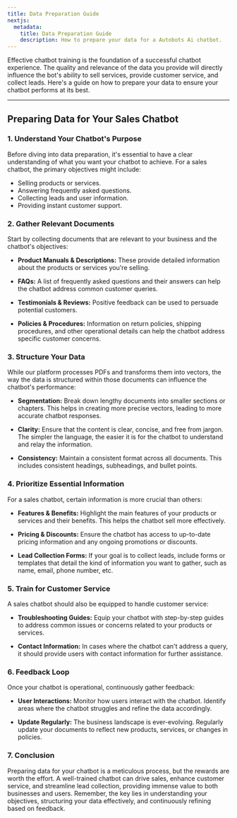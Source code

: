 ```yaml
---
title: Data Preparation Guide
nextjs:
  metadata:
    title: Data Preparation Guide
    description: How to prepare your data for a Autobots Ai chatbot.
---
```


Effective chatbot training is the foundation of a successful chatbot experience. The quality and relevance of the data you provide will directly influence the bot's ability to sell services, provide customer service, and collect leads. Here's a guide on how to prepare your data to ensure your chatbot performs at its best.

---

## Preparing Data for Your Sales Chatbot

### 1. **Understand Your Chatbot's Purpose**

Before diving into data preparation, it's essential to have a clear understanding of what you want your chatbot to achieve. For a sales chatbot, the primary objectives might include:

- Selling products or services.
- Answering frequently asked questions.
- Collecting leads and user information.
- Providing instant customer support.

### 2. **Gather Relevant Documents**

Start by collecting documents that are relevant to your business and the chatbot's objectives:

- **Product Manuals & Descriptions:** These provide detailed information about the products or services you're selling.
  
- **FAQs:** A list of frequently asked questions and their answers can help the chatbot address common customer queries.
  
- **Testimonials & Reviews:** Positive feedback can be used to persuade potential customers.
  
- **Policies & Procedures:** Information on return policies, shipping procedures, and other operational details can help the chatbot address specific customer concerns.

### 3. **Structure Your Data**

While our platform processes PDFs and transforms them into vectors, the way the data is structured within those documents can influence the chatbot's performance:

- **Segmentation:** Break down lengthy documents into smaller sections or chapters. This helps in creating more precise vectors, leading to more accurate chatbot responses.
  
- **Clarity:** Ensure that the content is clear, concise, and free from jargon. The simpler the language, the easier it is for the chatbot to understand and relay the information.
  
- **Consistency:** Maintain a consistent format across all documents. This includes consistent headings, subheadings, and bullet points.

### 4. **Prioritize Essential Information**

For a sales chatbot, certain information is more crucial than others:

- **Features & Benefits:** Highlight the main features of your products or services and their benefits. This helps the chatbot sell more effectively.
  
- **Pricing & Discounts:** Ensure the chatbot has access to up-to-date pricing information and any ongoing promotions or discounts.
  
- **Lead Collection Forms:** If your goal is to collect leads, include forms or templates that detail the kind of information you want to gather, such as name, email, phone number, etc.

### 5. **Train for Customer Service**

A sales chatbot should also be equipped to handle customer service:

- **Troubleshooting Guides:** Equip your chatbot with step-by-step guides to address common issues or concerns related to your products or services.
  
- **Contact Information:** In cases where the chatbot can't address a query, it should provide users with contact information for further assistance.

### 6. **Feedback Loop**

Once your chatbot is operational, continuously gather feedback:

- **User Interactions:** Monitor how users interact with the chatbot. Identify areas where the chatbot struggles and refine the data accordingly.
  
- **Update Regularly:** The business landscape is ever-evolving. Regularly update your documents to reflect new products, services, or changes in policies.

### 7. **Conclusion**

Preparing data for your chatbot is a meticulous process, but the rewards are worth the effort. A well-trained chatbot can drive sales, enhance customer service, and streamline lead collection, providing immense value to both businesses and users. Remember, the key lies in understanding your objectives, structuring your data effectively, and continuously refining based on feedback.
